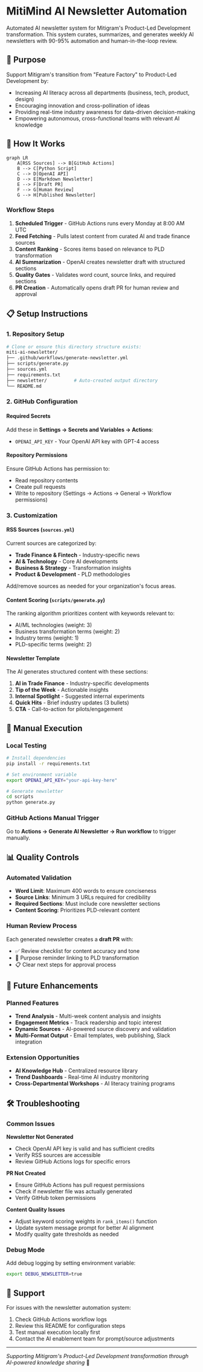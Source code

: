 # MitiMind AI Newsletter Automation

Automated AI newsletter system for Mitigram's Product-Led Development transformation. This system curates, summarizes, and generates weekly AI newsletters with 90-95% automation and human-in-the-loop review.

## 🎯 Purpose

Support Mitigram's transition from "Feature Factory" to Product-Led Development by:
- Increasing AI literacy across all departments (business, tech, product, design)
- Encouraging innovation and cross-pollination of ideas
- Providing real-time industry awareness for data-driven decision-making
- Empowering autonomous, cross-functional teams with relevant AI knowledge

## 🚀 How It Works

```mermaid
graph LR
    A[RSS Sources] --> B[GitHub Actions]
    B --> C[Python Script]
    C --> D[OpenAI API]
    D --> E[Markdown Newsletter]
    E --> F[Draft PR]
    F --> G[Human Review]
    G --> H[Published Newsletter]
```

### Workflow Steps
1. **Scheduled Trigger** - GitHub Actions runs every Monday at 8:00 AM UTC
2. **Feed Fetching** - Pulls latest content from curated AI and trade finance sources
3. **Content Ranking** - Scores items based on relevance to PLD transformation
4. **AI Summarization** - OpenAI creates newsletter draft with structured sections
5. **Quality Gates** - Validates word count, source links, and required sections
6. **PR Creation** - Automatically opens draft PR for human review and approval

## 📋 Setup Instructions

### 1. Repository Setup
```bash
# Clone or ensure this directory structure exists:
miti-ai-newsletter/
├── .github/workflows/generate-newsletter.yml
├── scripts/generate.py
├── sources.yml
├── requirements.txt
├── newsletter/          # Auto-created output directory
└── README.md
```

### 2. GitHub Configuration

#### Required Secrets
Add these in **Settings → Secrets and Variables → Actions**:
- `OPENAI_API_KEY` - Your OpenAI API key with GPT-4 access

#### Repository Permissions
Ensure GitHub Actions has permission to:
- Read repository contents
- Create pull requests  
- Write to repository (Settings → Actions → General → Workflow permissions)

### 3. Customization

#### RSS Sources (`sources.yml`)
Current sources are categorized by:
- **Trade Finance & Fintech** - Industry-specific news
- **AI & Technology** - Core AI developments
- **Business & Strategy** - Transformation insights
- **Product & Development** - PLD methodologies

Add/remove sources as needed for your organization's focus areas.

#### Content Scoring (`scripts/generate.py`)
The ranking algorithm prioritizes content with keywords relevant to:
- AI/ML technologies (weight: 3)
- Business transformation terms (weight: 2) 
- Industry terms (weight: 1)
- PLD-specific terms (weight: 2)

#### Newsletter Template
The AI generates structured content with these sections:
1. **AI in Trade Finance** - Industry-specific developments
2. **Tip of the Week** - Actionable insights
3. **Internal Spotlight** - Suggested internal experiments
4. **Quick Hits** - Brief industry updates (3 bullets)
5. **CTA** - Call-to-action for pilots/engagement

## 🔧 Manual Execution

### Local Testing
```bash
# Install dependencies
pip install -r requirements.txt

# Set environment variable
export OPENAI_API_KEY="your-api-key-here"

# Generate newsletter
cd scripts
python generate.py
```

### GitHub Actions Manual Trigger
Go to **Actions → Generate AI Newsletter → Run workflow** to trigger manually.

## 📊 Quality Controls

### Automated Validation
- **Word Limit**: Maximum 400 words to ensure conciseness
- **Source Links**: Minimum 3 URLs required for credibility
- **Required Sections**: Must include core newsletter sections
- **Content Scoring**: Prioritizes PLD-relevant content

### Human Review Process
Each generated newsletter creates a **draft PR** with:
- ✅ Review checklist for content accuracy and tone
- 🎯 Purpose reminder linking to PLD transformation
- 📋 Clear next steps for approval process

## 🚀 Future Enhancements

### Planned Features
- **Trend Analysis** - Multi-week content analysis and insights
- **Engagement Metrics** - Track readership and topic interest
- **Dynamic Sources** - AI-powered source discovery and validation
- **Multi-Format Output** - Email templates, web publishing, Slack integration

### Extension Opportunities
- **AI Knowledge Hub** - Centralized resource library
- **Trend Dashboards** - Real-time AI industry monitoring  
- **Cross-Departmental Workshops** - AI literacy training programs

## 🛠️ Troubleshooting

### Common Issues

**Newsletter Not Generated**
- Check OpenAI API key is valid and has sufficient credits
- Verify RSS sources are accessible
- Review GitHub Actions logs for specific errors

**PR Not Created**
- Ensure GitHub Actions has pull request permissions
- Check if newsletter file was actually generated
- Verify GitHub token permissions

**Content Quality Issues**
- Adjust keyword scoring weights in `rank_items()` function
- Update system message prompt for better AI alignment
- Modify quality gate thresholds as needed

### Debug Mode
Add debug logging by setting environment variable:
```bash
export DEBUG_NEWSLETTER=true
```

## 📧 Support

For issues with the newsletter automation system:
1. Check GitHub Actions workflow logs
2. Review this README for configuration steps
3. Test manual execution locally first
4. Contact the AI enablement team for prompt/source adjustments

---

*Supporting Mitigram's Product-Led Development transformation through AI-powered knowledge sharing* 🚀
